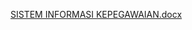 [SISTEM INFORMASI KEPEGAWAIAN.docx](https://github.com/anggiep/SIPEGAWAI/files/10262050/SISTEM.INFORMASI.KEPEGAWAIAN.docx)

